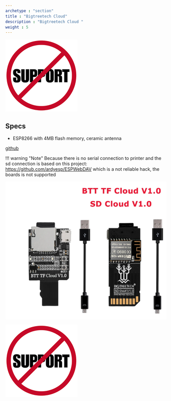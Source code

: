 ```yaml
---
archetype : "section"
title : "Bigtreetech Cloud"
description : "Bigtreetech Cloud "
weight : 5
---
```

![image](nosupport.png?width=200px)
## Specs
* ESP8266 with 4MB flash memory, ceramic antenna

[github](https://github.com/bigtreetech/BTT-SD-TF-Cloud-V1.0)

!!! warning "Note"
    Because there is no serial connection to printer and the sd connection is based on this project: https://github.com/ardyesp/ESPWebDAV which is a not reliable hack, the boards is not supported 


![image](bttsdcloud.png?width=400px)

![image](nosupport.png?width=200px)
